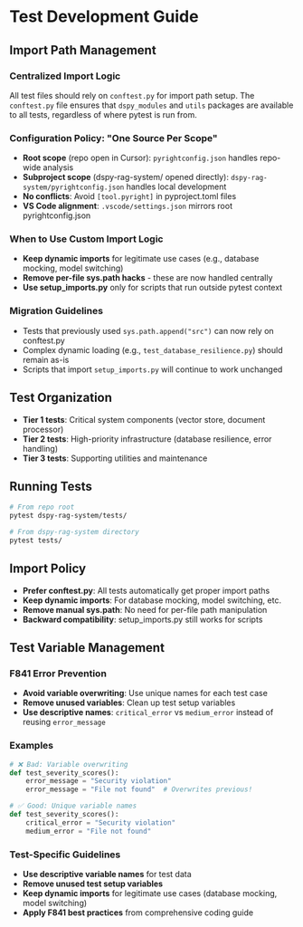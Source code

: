 # Test Development Guide

## Import Path Management

### Centralized Import Logic
All test files should rely on `conftest.py` for import path setup. The `conftest.py` file ensures that `dspy_modules` and `utils` packages are available to all tests, regardless of where pytest is run from.

### Configuration Policy: "One Source Per Scope"
- **Root scope** (repo open in Cursor): `pyrightconfig.json` handles repo-wide analysis
- **Subproject scope** (dspy-rag-system/ opened directly): `dspy-rag-system/pyrightconfig.json` handles local development
- **No conflicts**: Avoid `[tool.pyright]` in pyproject.toml files
- **VS Code alignment**: `.vscode/settings.json` mirrors root pyrightconfig.json

### When to Use Custom Import Logic
- **Keep dynamic imports** for legitimate use cases (e.g., database mocking, model switching)
- **Remove per-file sys.path hacks** - these are now handled centrally
- **Use setup_imports.py** only for scripts that run outside pytest context

### Migration Guidelines
- Tests that previously used `sys.path.append("src")` can now rely on conftest.py
- Complex dynamic loading (e.g., `test_database_resilience.py`) should remain as-is
- Scripts that import `setup_imports.py` will continue to work unchanged

## Test Organization
- **Tier 1 tests**: Critical system components (vector store, document processor)
- **Tier 2 tests**: High-priority infrastructure (database resilience, error handling)
- **Tier 3 tests**: Supporting utilities and maintenance

## Running Tests
```bash
# From repo root
pytest dspy-rag-system/tests/

# From dspy-rag-system directory
pytest tests/
```

## Import Policy
- **Prefer conftest.py**: All tests automatically get proper import paths
- **Keep dynamic imports**: For database mocking, model switching, etc.
- **Remove manual sys.path**: No need for per-file path manipulation
- **Backward compatibility**: setup_imports.py still works for scripts

## Test Variable Management

### F841 Error Prevention
- **Avoid variable overwriting**: Use unique names for each test case
- **Remove unused variables**: Clean up test setup variables
- **Use descriptive names**: `critical_error` vs `medium_error` instead of reusing `error_message`

### Examples
```python
# ❌ Bad: Variable overwriting
def test_severity_scores():
    error_message = "Security violation"
    error_message = "File not found"  # Overwrites previous!

# ✅ Good: Unique variable names
def test_severity_scores():
    critical_error = "Security violation"
    medium_error = "File not found"
```

### Test-Specific Guidelines
- **Use descriptive variable names** for test data
- **Remove unused test setup variables**
- **Keep dynamic imports** for legitimate use cases (database mocking, model switching)
- **Apply F841 best practices** from comprehensive coding guide

